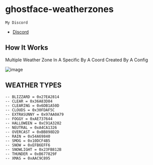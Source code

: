 # ghostface-weatherzones

```My Discord```
- [Discord](https://discord.gg/UFng7DWnWP)

## How It Works
Multiple Weather Zone In A Specific  By A Coord Created By A Config

![image](https://github.com/IDKFORCE/fs-weatherzones/assets/71199348/cbcce4cf-f424-474c-82dc-4ae0bae8309a)


## WEATHER TYPES

```
-- BLIZZARD = 0x27EA2814
-- CLEAR = 0x36A83D84
-- CLEARING = 0x6DB1A50D
-- CLOUDS = 0x30FDAF5C
-- EXTRASUNNY = 0x97AA0A79
-- FOGGY = 0xAE737644
-- HALLOWEEN = 0xC91A3202
-- NEUTRAL = 0xA4CA1326
-- OVERCAST = 0xBB898D2D
-- RAIN = 0x54A69840
-- SMOG = 0x10DCF4B5
-- SNOW = 0xEFB6EFF6
-- SNOWLIGHT = 0x23FB812B
-- THUNDER = 0xB677829F
-- XMAS = 0xAAC9C895
```
